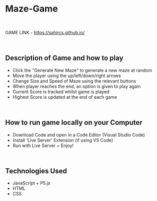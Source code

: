 # Maze-Game


<br>

GAME LINK - https://sahircs.github.io/ 

<br/>

Description of Game and how to play 
---------------------------------------------
- Click the "Generate New Maze" to generate a new maze at random
- Move the player using the up/left/down/right arrows
- Change Size and Speed of Maze using the relevant buttons
- When player reaches the end, an option is given to play again
- Current Score is tracked whilst game is played
- Highest Score is updated at the end of each game

<br/>


How to run game locally on your Computer
------------------------------------------------
- Download Code and open in a Code Editor (Visual Studio Code)
- Install 'Live Server' Extension (if using VS Code)
- Run with Live Server + Enjoy!


<br/>

Technologies Used
------------------
- JavaScript + P5.js
- HTML
- CSS
